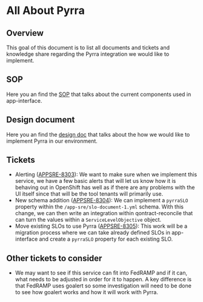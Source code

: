 # All About Pyrra

## Overview

This goal of this document is to list all documents and tickets and knowledge share regarding the Pyrra integration we would like to implement.

## SOP

Here you an find the [SOP](https://gitlab.cee.redhat.com/service/app-interface/-/blob/master/docs/app-sre/sop/pyrra.md) that talks about the current components used in app-interface.

## Design document

Here you an find the [design doc](https://gitlab.cee.redhat.com/service/app-interface/-/blob/master/docs/app-sre/design-docs/pyrra-integration.md) that talks about the how we would like to implement Pyrra in our environment.

## Tickets

- Alerting ([APPSRE-8303](https://issues.redhat.com/browse/APPSRE-8303)): We want to make sure when we implement this service, we have a few basic alerts that will let us know how it is behaving out in OpenShift has well as if there are any problems with the UI itself since that will be the tool tenants will primarily use.
- New schema addition ([APPSRE-8304](https://issues.redhat.com/browse/APPSRE-8304)): We can implement a `pyrraSLO` property within the  `/app-sre/slo-document-1.yml` schema. With this change, we can then write an integration within qontract-reconcile that can turn the values within a `ServiceLevelObjective` object.
- Move existing SLOs to use Pyrra ([APPSRE-8305](https://issues.redhat.com/browse/APPSRE-8305)): This work will be a migration process where we can take already defined SLOs in app-interface and create a `pyrraSLO` property for each existing SLO.

## Other tickets to consider

- We may want to see if this service can fit into FedRAMP and if it can, what needs to be adjusted in order for it to happen. A key difference is that FedRAMP uses goalert so some investigation will need to be done to see how goalert works and how it will work with Pyrra.
